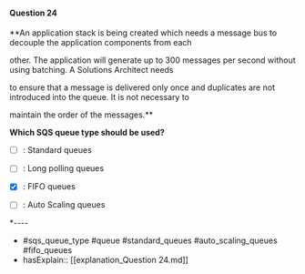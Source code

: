 #### Question  24

**An application stack is being created which needs a message bus to decouple the application components from each

other. The application will generate up to 300 messages per second without using batching. A Solutions Architect needs

to ensure that a message is delivered only once and duplicates are not introduced into the queue. It is not necessary to

maintain the order of the messages.**

**Which SQS queue type should be used?**

- [ ] :  Standard queues

- [ ] :  Long polling queues

- [x] :  FIFO queues

- [ ] :  Auto Scaling queues

*----

- #sqs_queue_type #queue #standard_queues #auto_scaling_queues #fifo_queues
- hasExplain:: [[explanation_Question  24.md]]

